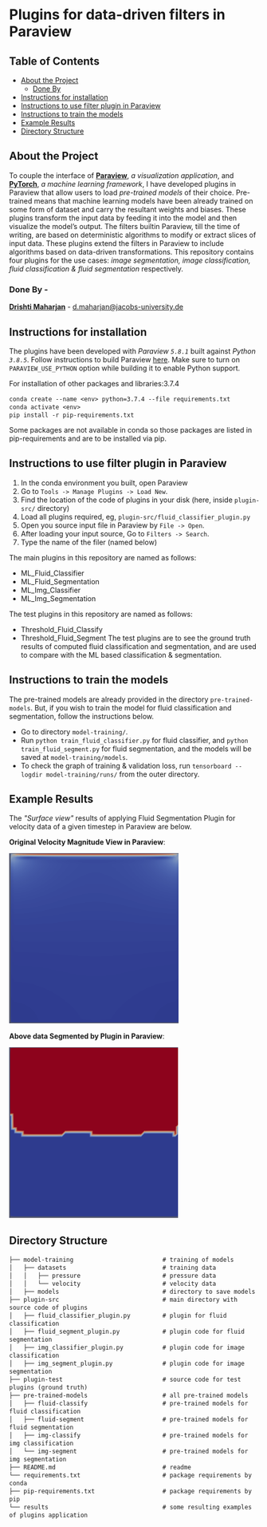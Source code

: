 # Plugins for data-driven filters in Paraview
## Table of Contents

* [About the Project](#about-the-project)
    * [Done By](#done-by)
* [Instructions for installation](#instructions-for-installation)
* [Instructions to use filter plugin in Paraview](#instructions-to-use-filter-plugin-in-paraview)
* [Instructions to train the models](#instructions-to-train-the-models)
* [Example Results](#example-results)
* [Directory Structure](#directory-structure)


## About the Project
To couple the interface of **[Paraview](https://www.paraview.org/)**, *a visualization application*, and **[PyTorch](https://pytorch.org/)**, *a machine learning framework*, I have developed plugins in Paraview that allow users to load *pre-trained models* of their choice.  Pre-trained means that machine learning models have been already trained on some form of dataset and carry the resultant weights and biases. These plugins transform the input data by feeding it into the model and then visualize the model’s output. The filters builtin Paraview,  till the time of writing,  are based on deterministic algorithms to modify or extract slices of input data. These plugins extend the filters in Paraview to include algorithms based on data-driven transformations. This repository contains four plugins for the use cases: *image segmentation, image classification, fluid classification & fluid segmentation* respectively.
### Done By - 
[**Drishti Maharjan**](https://github.com/drishti-m) - d.maharjan@jacobs-university.de 


## Instructions for installation

The plugins have been developed with *Paraview `5.8.1`* built against *Python `3.8.5`*. 
Follow instructions to build Paraview [here](https://gitlab.kitware.com/paraview/paraview/blob/master/Documentation/dev/build.md). Make sure to turn on `PARAVIEW_USE_PYTHON` option while building it to enable
Python support.

For installation of other packages and libraries:3.7.4
```
conda create --name <env> python=3.7.4 --file requirements.txt
conda activate <env>
pip install -r pip-requirements.txt
```
Some packages are not available in conda so those packages are listed in pip-requirements and are to be 
installed via pip.

## Instructions to use filter plugin in Paraview
1. In the conda environment you built, open Paraview
2. Go to `Tools -> Manage Plugins -> Load New`.
3. Find the location of the code of plugins in your disk (here, inside `plugin-src/` directory)
4. Load all plugins required, eg, `plugin-src/fluid_classifier_plugin.py`
5. Open you source input file in Paraview by `File -> Open`.
6. After loading your input source, Go to `Filters -> Search`.
7. Type the name of the filer (named below)

The main plugins in this repository are named as follows:
* ML_Fluid_Classifier
* ML_Fluid_Segmentation
* ML_Img_Classifier
* ML_Img_Segmentation

The test plugins in this repository are named as follows:
* Threshold_Fluid_Classify
* Threshold_Fluid_Segment
The test plugins are to see the ground truth results of computed fluid classification and segmentation, and are used to compare with the ML based classification & segmentation.

## Instructions to train the models
The pre-trained models are already provided in the directory `pre-trained-models`. But, if you wish to
train the model for fluid classification and segmentation, follow the instructions below.

* Go to directory `model-training/`.
* Run `python train_fluid_classifier.py` for fluid classifier, and
`python train_fluid_segment.py` for fluid segmentation, and the models
will be saved at `model-training/models`.
* To check the graph of training & validation loss, run
`tensorboard --logdir model-training/runs/` from the outer directory.


## Example Results

The *"Surface view"* results of applying Fluid Segmentation Plugin for velocity data of a given timestep in Paraview are below.

**Original Velocity Magnitude View in Paraview**:

![Original](./results/velocity_R10-frame0.png )

**Above data Segmented by Plugin in Paraview**:

![Segmented](./results/seg-velocity_R10_frame0.png)

## Directory Structure
```
├── model-training                         # training of models
│   ├── datasets                           # training data 
│   │   ├── pressure                       # pressure data 
│   │   └── velocity                       # velocity data
│   ├── models                             # directory to save models
├── plugin-src                             # main directory with source code of plugins
│   ├── fluid_classifier_plugin.py         # plugin for fluid classification
│   ├── fluid_segment_plugin.py            # plugin code for fluid segmentation
│   ├── img_classifier_plugin.py           # plugin code for image classification
│   ├── img_segment_plugin.py              # plugin code for image segmentation
├── plugin-test                            # source code for test plugins (ground truth)
├── pre-trained-models                     # all pre-trained models 
│   ├── fluid-classify                     # pre-trained models for fluid classification
│   ├── fluid-segment                      # pre-trained models for fluid segmentation
│   ├── img-classify                       # pre-trained models for img classification
│   └── img-segment                        # pre-trained models for img segmentation
├── README.md                              # readme
└── requirements.txt                       # package requirements by conda
├── pip-requirements.txt                   # package requirements by pip
└── results                                # some resulting examples of plugins application

```